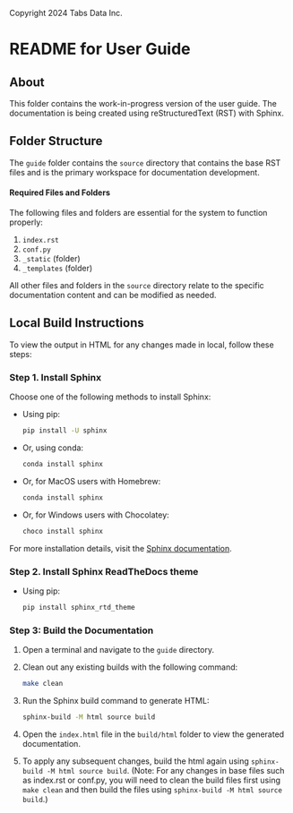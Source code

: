 Copyright 2024 Tabs Data Inc.

# README for User Guide

## About

This folder contains the work-in-progress version of the user guide. The documentation is being created using reStructuredText (RST) with Sphinx.

## Folder Structure

The `guide` folder contains the `source` directory that contains the base RST files and is the primary workspace for documentation development.

#### Required Files and Folders

The following files and folders are essential for the system to function properly:

1. `index.rst`
2. `conf.py`
3. `_static` (folder)
4. `_templates` (folder)

All other files and folders in the `source` directory relate to the specific documentation content and can be modified as needed.

## Local Build Instructions

To view the output in HTML for any changes made in local, follow these steps:

### Step 1. Install Sphinx

Choose one of the following methods to install Sphinx:

- Using pip:
  ```bash
  pip install -U sphinx
- Or, using conda:
  ```bash
  conda install sphinx
- Or, for MacOS users with Homebrew:
  ```bash
  conda install sphinx
- Or, for Windows users with Chocolatey:
  ```bash
  choco install sphinx
For more installation details, visit the [Sphinx documentation](https://www.sphinx-doc.org/en/master/usage/installation.html#pypi-package).

### Step 2. Install Sphinx ReadTheDocs theme

- Using pip:
  ```bash
  pip install sphinx_rtd_theme
### Step 3: Build the Documentation

1. Open a terminal and navigate to the `guide` directory.
2. Clean out any existing builds with the following command:

    ```bash
    make clean
    ```

3. Run the Sphinx build command to generate HTML:

    ```bash
    sphinx-build -M html source build
    ```

4. Open the `index.html` file in the `build/html` folder to view the generated documentation.

5. To apply any subsequent changes, build the html again using `sphinx-build -M html source build`. (Note: For any changes in base files such as index.rst or conf.py, you will need to clean the build files first using `make clean` and then build the files using `sphinx-build -M html source build`.)
